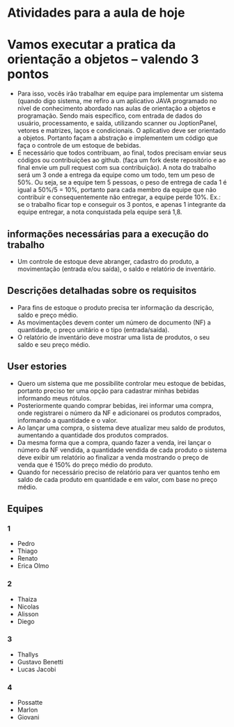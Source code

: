 # Atividades para a aula de hoje

# Vamos executar a pratica da orientação a objetos – valendo 3 pontos

* Para isso, vocês irão trabalhar em equipe para implementar um sistema (quando digo sistema, me refiro a um aplicativo JAVA programado no nível de conhecimento abordado nas aulas de orientação a objetos e programação. Sendo mais específico, com entrada de dados do usuário, processamento, e saída, utilizando scanner ou JoptionPanel, vetores e matrizes, laços e condicionais. O aplicativo deve ser orientado a objetos. Portanto façam a abstração e implementem um código que faça o controle de um estoque de bebidas.
* É necessário que todos contribuam, ao final, todos precisam enviar seus códigos ou contribuições ao github. (faça um fork deste repositório e ao final envie um pull request com sua contribuição). A nota do trabalho será um 3 onde a entrega da equipe como um todo, tem um peso de 50%. Ou seja, se a equipe tem 5 pessoas, o peso de entrega de cada 1 é igual a 50%/5 = 10%, portanto para cada membro da equipe que não contribuir e consequentemente não entregar, a equipe perde 10%. Ex.: se o trabalho ficar top e conseguir os 3 pontos, e apenas 1 integrante da equipe entregar, a nota conquistada pela equipe será 1,8.
## informações necessárias para a execução do trabalho
* Um controle de estoque deve abranger, cadastro do produto, a movimentação (entrada e/ou saída), o saldo e relatório de inventário.
## Descrições detalhadas sobre os requisitos
* Para fins de estoque o produto precisa ter informação da descrição, saldo e preço médio.
* As movimentações devem conter um número de documento (NF) a quantidade, o preço unitário e o tipo (entrada/saída).
* O relatório de inventário deve mostrar uma lista de produtos, o seu saldo e seu preço médio.
## User estories 
* Quero um sistema que me possibilite controlar meu estoque de bebidas, portanto preciso ter uma opção para cadastrar minhas bebidas informando meus rótulos.
* Posteriormente quando comprar bebidas, irei informar uma compra, onde registrarei o número da NF e adicionarei os produtos comprados, informando a quantidade e o valor.
* Ao lançar uma compra, o sistema deve atualizar meu saldo de produtos, aumentando a quantidade dos produtos comprados.
* Da mesma forma que a compra, quando fazer a venda, irei lançar o número da NF vendida, a quantidade vendida de cada produto o sistema deve exibir um relatório ao finalizar a venda mostrando o preço de venda que é 150% do preço médio do produto.
* Quando for necessário preciso de relatório para ver quantos tenho em saldo de cada produto em quantidade e em valor, com base no preço médio.

## Equipes
### 1
* Pedro
* Thiago
* Renato
* Erica Olmo
### 2
* Thaiza
* Nicolas
* Alisson
* Diego
### 3
* Thallys
* Gustavo Benetti
* Lucas Jacobi
### 4
* Possatte
* Marlon
* Giovani


